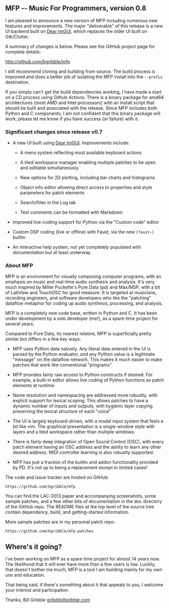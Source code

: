 ## MFP -- Music For Programmers, version 0.8

I am pleased to announce a new version of MFP including numerous
new features and improvements. The major "deliverable" of this
release is a new UI backend built on [Dear ImGUI](), which
replaces the older UI built on Gtk/Clutter.

A summary of changes is below.  Please see the GitHub project page
for complete details:

  http://github.com/bgribble/mfp

I still recommend cloning and building from source. The build
process is improved and does a better job of isolating the MFP
install into the `--prefix` destination.

If you simply can't get the build dependencies working, I have
made a start on a CD process using Github Actions. There is a
binary package for amd64 architectures (most AMD and Intel
processors) with an install script that should be built and
associated with the release. Since MFP includes both Python and C
components, I am not confident that this binary package will
work; please let me know if you have success (or failure) with
it.


### Significant changes since release v0.7

* A new UI built using [Dear ImGUI](). Improvements include:

  * A menu system reflecting most available keyboard actions

  * A tiled workspace manager enabling multiple patches to be
    open and editable simultaneously

  * New options for 2D plotting, including bar charts and
    histograms

  * Object info editor allowing direct access to properties
    and style parameters for patch elements

  * Search/filter in the Log tab

  * Text comments can be formatted with Markdown

* Improved live-coding support for Python via the "Custom code"
  editor

* Custom DSP coding (live or offline) with Faust, via the new
  `[faust~]` builtin

* An interactive help system, not yet completely populated with
  documentation but at least underway.


### About MFP

MFP is an environment for visually composing computer programs,
with an emphasis on music and real-time audio synthesis and
analysis.  It's very much inspired by Miller Puckette's Pure Data
(pd) and Max/MSP, with a bit of LabView and TouchOSC for good
measure.  It is targeted at musicians, recording engineers, and
software developers who like the "patching" dataflow metaphor for
coding up audio synthesis, processing, and analysis.

MFP is a completely new code base, written in Python and C. It
has been under development by a solo developer (me!), as a
spare-time project for several years.

Compared to Pure Data, its nearest relative, MFP is superficially
pretty similar but differs in a few key ways:

 * MFP uses Python data natively.  Any literal data entered in the
   UI is parsed by the Python evaluator, and any Python value is a
   legitimate "message" on the dataflow network. This makes it much
   easier to make patches that work like conventional "programs".

 * MFP provides fairly raw access to Python constructs if
   desired. For example, a built-in editor allows live coding of
   Python functions as patch elements at runtime.

 * Name resolution and namespacing are addressed more robustly,
   with explicit support for lexical scoping.  This allows patches
   to have a dynamic number of inputs and outputs, with hygienic
   layer copying preserving the lexical structure of each "voice"

 * The UI is largely keyboard-driven, with a modal input system
   that feels a bit like vim.  The graphical presentation is a
   single-window style with layers and a tiled workspace rather
   than multiple windows.

 * There is fairly deep integration of Open Sound Control (OSC), with
   every patch element having an OSC address and the ability to learn
   any other desired address.  MIDI controller learning is also robustly
   supported.

 * MFP has just a fraction of the builtin and addon functionality
   provided by PD.  It's not up to being a replacement except in
   limited cases!

The code and issue tracker are hosted on GitHub:

    https://github.com/bgribble/mfp

You can find the LAC-2013 paper and accompanying screenshots,
some sample patches, and a few other bits of documentation in the
doc directory of the GitHub repo.  The README files at the top
level of the source tree contain dependency, build, and
getting-started information.

More sample patches are in my personal patch repo:

    https://github.com/bgribble/mfp-patches


Where's it going?
----------------------------------------

I've been working on MFP as a spare time project for almost 14
years now.  The likelihood that it will ever have more than a few
users is low.  Luckily, that doesn't bother me much; MFP is a
tool I am building mainly for my own use and education.

That being said, if there's something about it that appeals to
you, I welcome your interest and participation.

Thanks,
Bill Gribble <grib@billgribble.com>


